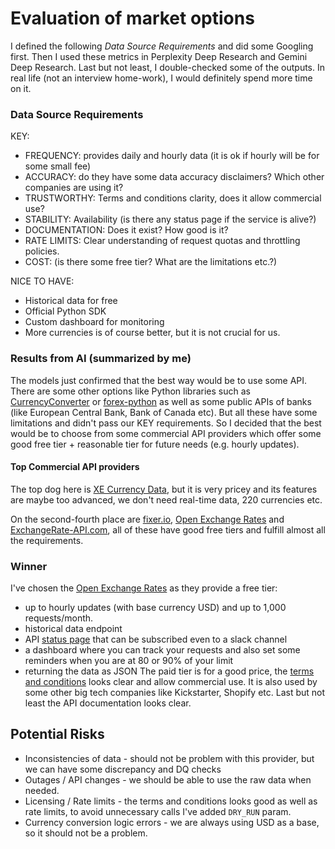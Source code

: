 # Evaluation of market options

I defined the following _Data Source Requirements_ and did some Googling first. Then I used these metrics in Perplexity Deep Research and Gemini Deep Research. Last but not least, I double-checked some of the outputs. In real life (not an interview home-work), I would definitely spend more time on it.

### Data Source Requirements
KEY:
- FREQUENCY: provides daily and hourly data (it is ok if hourly will be for some small fee)
- ACCURACY: do they have some data accuracy disclaimers? Which other companies are using it?
- TRUSTWORTHY: Terms and conditions clarity, does it allow commercial use?
- STABILITY: Availability (is there any status page if the service is alive?)
- DOCUMENTATION: Does it exist? How good is it?
- RATE LIMITS: Clear understanding of request quotas and throttling policies.
- COST: (is there some free tier? What are the limitations etc.?)

NICE TO HAVE:
- Historical data for free
- Official Python SDK
- Custom dashboard for monitoring
- More currencies is of course better, but it is not crucial for us.

### Results from AI (summarized by me)
The models just confirmed that the best way would be to use some API. There are some other options like Python libraries such as [CurrencyConverter](https://pypi.org/project/CurrencyConverter/) or [forex-python](https://github.com/MicroPyramid/forex-python) as well as some public APIs of banks (like European Central Bank, Bank of Canada etc). But all these have some limitations and didn't pass our KEY requirements. So I decided that the best would be to choose from some commercial API providers which offer some good free tier + reasonable tier for future needs (e.g. hourly updates).

#### Top Commercial API providers
The top dog here is [XE Currency Data](https://www.xe.com/xecurrencydata/), but it is very pricey and its features are maybe too advanced, we don't need real-time data, 220 currencies etc.

On the second-fourth place are [fixer.io](https://fixer.io), [Open Exchange Rates](https://openexchangerates.org) and [ExchangeRate-API.com](https://www.exchangerate-api.com), all of these have good free tiers and fulfill almost all the requirements.

### Winner
I've chosen the [Open Exchange Rates](https://openexchangerates.org) as they provide a free tier:
- up to hourly updates (with base currency USD) and up to 1,000 requests/month.
- historical data endpoint
- API [status page](https://status.openexchangerates.org) that can be subscribed even to a slack channel
- a dashboard where you can track your requests and also set some reminders when you are at 80 or 90% of your limit
- returning the data as JSON
The paid tier is for a good price, the [terms and conditions](https://openexchangerates.org/terms) looks clear and allow commercial use. It is also used by some other big tech companies like Kickstarter, Shopify etc. Last but not least the API documentation looks clear.

##  Potential Risks
- Inconsistencies of data - should not be problem with this provider, but we can have some discrepancy and DQ checks
- Outages / API changes - we should be able to use the raw data when needed.
- Licensing / Rate limits - the terms and conditions looks good as well as rate limits, to avoid unnecessary calls I've added `DRY_RUN` param.
- Currency conversion logic errors - we are always using USD as a base, so it should not be a problem.
